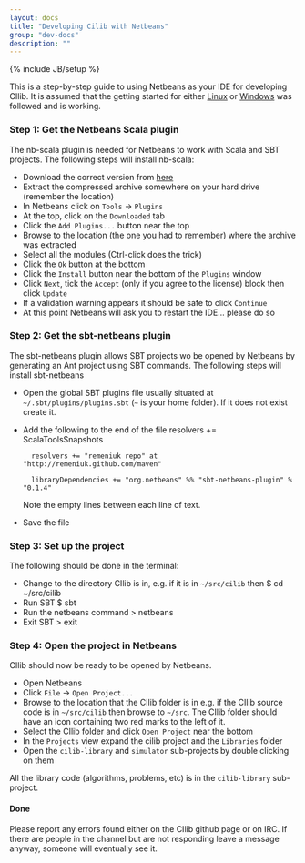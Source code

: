 ```yaml
---
layout: docs
title: "Developing Cilib with Netbeans"
group: "dev-docs"
description: ""
---
```

{% include JB/setup %}

This is a step-by-step guide to using Netbeans as your IDE for developing CIlib.
It is assumed that the getting started for either [Linux](getting-started.html) or [Windows](windows-configurations.html) was followed and is working.

### Step 1: Get the Netbeans Scala plugin

The nb-scala plugin is needed for Netbeans to work with Scala and SBT projects.
The following steps will install nb-scala:

- Download the correct version from [here](http://sourceforge.net/projects/erlybird/files/nb-scala/)
- Extract the compressed archive somewhere on your hard drive (remember the location)
- In Netbeans click on `Tools` -> `Plugins`
- At the top, click on the `Downloaded` tab
- Click the `Add Plugins...` button near the top
- Browse to the location (the one you had to remember) where the archive was extracted
- Select all the modules (Ctrl-click does the trick)
- Click the `Ok` button at the bottom
- Click the `Install` button near the bottom of the `Plugins` window
- Click `Next`, tick the `Accept` (only if you agree to the license) block then click `Update`
- If a validation warning appears it should be safe to click `Continue`
- At this point Netbeans will ask you to restart the IDE... please do so


### Step 2: Get the sbt-netbeans plugin

The sbt-netbeans plugin allows SBT projects wo be opened by Netbeans by generating
an Ant project using SBT commands. The following steps will install sbt-netbeans

- Open the global SBT plugins file usually situated at `~/.sbt/plugins/plugins.sbt` 
(`~` is your home folder). If it does not exist create it.
- Add the following to the end of the file
        resolvers += ScalaToolsSnapshots
        
        resolvers += "remeniuk repo" at "http://remeniuk.github.com/maven"
        
        libraryDependencies += "org.netbeans" %% "sbt-netbeans-plugin" % "0.1.4"
    Note the empty lines between each line of text.
- Save the file


### Step 3: Set up the project

The following should be done in the terminal:

- Change to the directory CIlib is in, e.g. if it is in `~/src/cilib` then
        $ cd ~/src/cilib
- Run SBT
        $ sbt
- Run the netbeans command
        > netbeans
- Exit SBT
        > exit


### Step 4: Open the project in Netbeans

CIlib should now be ready to be opened by Netbeans.

- Open Netbeans
- Click `File` -> `Open Project...`
- Browse to the location that the CIlib folder is in e.g. if the CIlib source code
is in `~/src/cilib` then browse to `~/src`. The CIlib folder should have an icon 
containing two red marks to the left of it.
- Select the CIlib folder and click `Open Project` near the bottom
- In the `Projects` view expand the cilib project and the `Libraries` folder
- Open the `cilib-library` and `simulator` sub-projects by double clicking on them

All the library code (algorithms, problems, etc) is in the `cilib-library` sub-project.


#### Done

Please report any errors found either on the CIlib github page or on IRC. If 
there are people in the channel but are not responding leave a message anyway,
someone will eventually see it.


